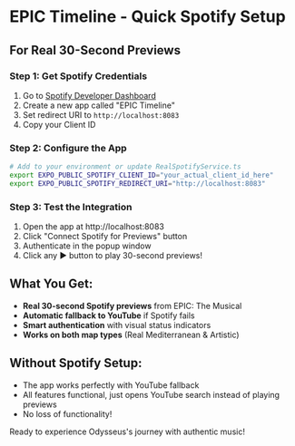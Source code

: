 # EPIC Timeline - Quick Spotify Setup

## For Real 30-Second Previews

### Step 1: Get Spotify Credentials
1. Go to [Spotify Developer Dashboard](https://developer.spotify.com/dashboard)
2. Create a new app called "EPIC Timeline"
3. Set redirect URI to `http://localhost:8083`
4. Copy your Client ID

### Step 2: Configure the App
```bash
# Add to your environment or update RealSpotifyService.ts
export EXPO_PUBLIC_SPOTIFY_CLIENT_ID="your_actual_client_id_here"
export EXPO_PUBLIC_SPOTIFY_REDIRECT_URI="http://localhost:8083"
```

### Step 3: Test the Integration
1. Open the app at http://localhost:8083
2. Click "Connect Spotify for Previews" button
3. Authenticate in the popup window
4. Click any ▶ button to play 30-second previews!

## What You Get:
- **Real 30-second Spotify previews** from EPIC: The Musical
- **Automatic fallback to YouTube** if Spotify fails
- **Smart authentication** with visual status indicators
- **Works on both map types** (Real Mediterranean & Artistic)

## Without Spotify Setup:
- The app works perfectly with YouTube fallback
- All features functional, just opens YouTube search instead of playing previews
- No loss of functionality!

Ready to experience Odysseus's journey with authentic music!
